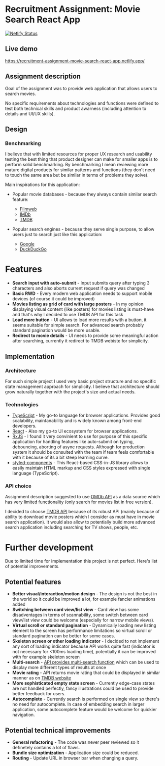 # Recruitment Assignment: Movie Search React App

[![Netlify Status](https://api.netlify.com/api/v1/badges/ae347535-7f2e-4471-ab81-34ec35d2b8b8/deploy-status)](https://app.netlify.com/sites/recruitment-assignment-movie-search-react-app/deploys)

## Live demo

https://recruitment-assignment-movie-search-react-app.netlify.app/

## Assignment description

Goal of the assignment was to provide web application that allows users to search movies.

No specific requirements about technologies and functions were defined to test both technical skills and product
awarness (including attention to details and UI/UX skills).

## Design

### Benchmarking

I believe that with limited resources for proper UX research and usability testing the best thing that product designer
can make for smaller apps is to perform solid benchmarking. By benchmarking I mean reviewing more mature digital
products for similar patterns and functions (they don't need to touch the same area but be similar in terms of problems
they solve).

Main inspirations for this application:

- Popular movie databases - because they always contain similar search feature:

  - [Filmweb](https://www.filmweb.pl/)
  - [IMDb](https://www.imdb.com/)
  - [TMDB](https://www.themoviedb.org/)

- Popular search engines - because they serve single purpose, to allow users just to search just like this application:
  - [Google](https://www.google.com/)
  - [DuckDuckGo](https://duckduckgo.com/)

# Features

- **Search input with auto-submit** - Input submits query after typing 3 characters and also aborts current request if
  query was changed
- **Basic RWD** - Every modern web application needs to support mobile devices (of course it could be improved)
- **Movies listing as grid of card with large posters** - In my opinion displaying visual content (like posters) for
  movies listing is must-have and that's why I decided to use TMDB API for this task
- **Load more button** - UI allows to load more results with a button, it seems suitable for simple search. For advanced
  search probably standard pagination would be more usable.
- **Redirect to movie details** - UI needs to provide some meaningful action after searching, currently it redirect to
  TMDB webiste for simplicity.

## Implementation

### Architecture

For such simple project I used very basic project structure and no specific state management approach for simplicity. I
believe that architecture should grow naturally together with the project's size and actual needs.

### Technologies

- [TypeScript](https://www.typescriptlang.org/) - My go-to language for browser applications. Provides good scalability,
  maintanability and is widely known among front-end developers.
- [React](https://reactjs.org/) - Also my go-to UI ecosystem for browser applications.
- [RxJS](https://rxjs.dev/) - I found it very convinient to use for purpose of this specific application for handling
  features like auto-submit on typing, debouncing, aborting of async requests. Although for production system it should
  be consulted with the team if team feels comfortable with it because of its a bit steep learning curve.
- [styled-components](https://styled-components.com/) - This React-based CSS-in-JS library allows to easily maintain
  HTML markup and CSS styles expressed with single language (TypeScript).

### API choice

Assignment description suggested to use [OMDb API](http://www.omdbapi.com/) as a data source which has very limited
functionality (only search for movies list in free version).

I decided to choose [TMDB API](https://developers.themoviedb.org/3/getting-started/introduction) because of its robust
API (mainly because of ability to download movie posters which I consider as must have in movie search application). It
would also allow to potentially build more advanced search application including searching for TV shows, people, etc.

# Further development

Due to limited time for implementation this project is not perfect. Here's list of potential improvements.

## Potential features

- **Better visual/interaction/motion design** - The design is not the best in the world so it could be improved a lot,
  for example fancier animations added
- **Switching between card view/list view** - Card view has some disadventages in terms of scannability, some switch
  between card view/list view could be welcome (especially for narrow mobile views).
- **Virtual scroll or standard pagination** - Dynamically loading new listing element to the screen has performance
  limitations so virtual scroll or standard pagination can be better for some cases.
- **Skeleton screen or other loading indicator** - I decided to not implement any sort of loading indicator because API
  works quite fast (indicator is not necessary for <100ms loading time), potentially it can be improved with for example
  skeleton screen
- **Multi-search** - [API provides multi-search function](https://developers.themoviedb.org/3/search/multi-search) which
  can be used to display more different types of results at once
- **Movie rating** - API returns movie rating that could be displayed in similar manner as on
  [TMDB website](https://www.themoviedb.org/)
- **More sophisticated empty state screen** - Currently edge-case states are not handled perfectly, fancy illustrations
  could be used to provide better feedback for users.
- **Autocomplete** - Currently search is performed on single view so there's no need for autocomplete. In case of
  embedding search in larger application, some autocomplete feature would be welcome for quickier navigation.

## Potential technical improvements

- **General refactoring** - The code was never peer reviewed so it definetely contains a lot of flaws.
- **Bundle size optimization** - Application size could be reduced.
- **Routing** - Update URL in browser bar when changing a query.
